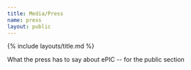 ```yaml
---
title: Media/Press
name: press
layout: public
---
```


{% include layouts/title.md %}

What the press has to say about ePIC  -- for the public section



